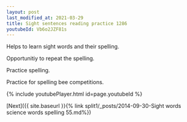 ```yaml
---
layout: post
last_modified_at: 2021-03-29
title: Sight sentences reading practice 1286
youtubeId: Vb6o2JZF81s
---
```

 
 
Helps to learn sight words and their spelling.

Opportunitiy to repeat the spelling. 

Practice spelling. 
 
Practice for spelling bee competitions. 
 
{% include youtubePlayer.html id=page.youtubeId %}
 
 

[Next]({{ site.baseurl }}{% link  split1/_posts/2014-09-30-Sight words science words spelling 55.md%})
 
